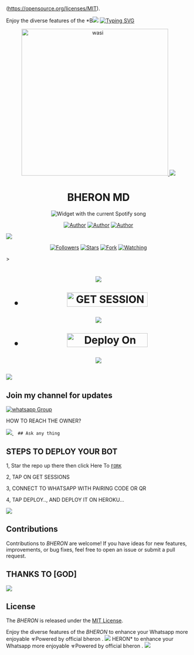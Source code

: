(https://opensource.org/licenses/MIT).

Enjoy the diverse features of the *B<a><img src='https://i.imgur.com/LyHic3i.gif'/></a>
<a href="https://git.io/typing-svg"><img src="https://readme-typing-svg.demolab.com?font=red+Ops+One&size=50&pause=1000&color=1BAFBAFF&center=true&width=910&height=100&lines=BHERON+MD+;A+WHATSAPP+BOT;CREATED+BY+OFFICIAL+BHERON" alt="Typing SVG" /></a>

<p align="center">  
  <a href="https://whatsapp.com/channel/0029VadbcXREFeXq720tTN0D">
    <img alt="wasi" height="400" src="https://files.catbox.moe/sfe41b.jpg">
    <a><img src='https://i.imgur.com/LyHic3i.gif'/></a>
   <h1 align="center">BHERON MD</h1>
  </a>
    <div align="center">
  <img src="https://spogit.vercel.app/api?theme=dark&rainbow=true&scan=true" alt="Widget with the current Spotify song"  />
</div>
 
</p>
<p align="center">
<a href="https://github.com/djbheron100"><img title="Author" src="https://img.shields.io/badge/betingrich-black?style=for-the-badge&logo=Github"></a> <a href="https://chat.whatsapp.com/GL85xQXuJhRFZ7KIphLCR9"><img title="Author" src="https://img.shields.io/badge/CHANNEL-yellow?style=for-the-badge&logo=whatsapp"></a> <a href="https://wa.me/880 1602-072612"><img title="Author" src="https://img.shields.io/badge/CHAT US-black?style=for-the-badge&logo=whatsapp"></a>
<p/>
  <a><img src='https://i.imgur.com/LyHic3i.gif'/></a>
<p align="center">
<a href="https://github.com/djbheron100?tab=followers"><img title="Followers" src="https://img.shields.io/github/followers/botdep24?label=Followers&style=social"></a>
<a href="https://github.com/djbheron100/JEEP/bheron-md/"><img title="Stars" src="https://img.shields.io/github/stars/djbheron100/bheron-md?&style=social"></a>
<a href="https://github.com/djbheron100/JEEP/network/members"><img title="Fork" src="https://img.shields.io/github/forks/djbheron100/bheron-md?style=social"></a>
<a href="https://github.com/djbheron100/JEEP/watchers"><img title="Watching" src="https://img.shields.io/github/watchers/djbheron100/bheron-md?label=Watching&style=social"></a>
</p>></a>                     

   <h1 align="center"                  



***



<a><img src='https://i.imgur.com/LyHic3i.gif'/></a>
</a></p>
- <a href="https://david-session-1-qo5e.onrender.com"><img title="GET SESSION ID" src="https://img.shields.io/badge/GET SESSION ID-h?color=black&style=for-the-badge&logo=Bheron" width="220" height="38.45"/></a></p>




<a><img src='https://i.imgur.com/LyHic3i.gif'/></a>

</p>

- <a href="https://dashboard.heroku.com/new?button-url=https://github.com/djbheron100/Bheron-md_Dragon&template=https://github.com/djbheron100/Bheron-md"><img title="Deploy On Heroku" src="https://img.shields.io/badge/DEPLOY ON HEROKU-h?color=yellow&style=for-the-badge&logo=dragon" width="220" height="38.45"/></a></p>


<a><img src='https://i.imgur.com/LyHic3i.gif'/></a>
</p>
   
##

<a><img src='https://i.imgur.com/LyHic3i.gif'/></a>
## Join my channel for updates
<a href="https://whatsapp.com/channel/0029VadbcXREFeXq720tTN0D" target="_blank">
    <img alt="whatsapp Group" src="https://img.shields.io/badge/ Whatsapp Support Channel -https://chat.whatsapp.com/GL85xQXuJhRFZ7KIphLCR9?style=for-the-badge&logo=whatsapp&logoColor=white" />
  </a>
</p>


HOW TO REACH THE OWNER? 
 
   
   <a href="https://wa.me/880 1602-072612">
    <img src="https://img.shields.io/badge/WhatsApp-25D366?style=for-the-badge&logo=whatsapp&logoColor=white" />
  </a>&nbsp;&nbsp;
   <a

    ## Ask any thing

</p>

## STEPS TO DEPLOY YOUR BOT


1, Star the repo up there then click Here To  [`FORK`](https://github.com/djbheron100/Bheron-md/fork)

2, TAP ON GET SESSIONS



3, CONNECT TO WHATSAPP WITH PAIRING CODE OR QR



4, TAP DEPLOY.., AND DEPLOY IT ON HEROKU...

</p>






  

</p>

<a><img src='https://i.imgur.com/LyHic3i.gif'/></a>
## Contributions


Contributions to *BHERON* are welcome! If you have ideas for new features, improvements, or bug fixes, feel free to open an issue or submit a pull request.
## THANKS TO [GOD]
<a><img src='https://i.imgur.com/LyHic3i.gif'/></a>
## License

The *BHERON* is released under the [MIT License](https://opensource.org/licenses/MIT).

Enjoy the diverse features of the *BHERON*  to enhance your Whatsapp more enjoyable
☣Powered by official bheron
.
<a><img src='https://i.imgur.com/LyHic3i.gif'/></a>
HERON*  to enhance your Whatsapp more enjoyable
☣Powered by official bheron
.
<a><img src='https://i.imgur.com/LyHic3i.gif'/></a>
